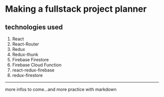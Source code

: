 # Making a fullstack project planner

## technologies used

1. React
2. React-Router
3. Redux
4. Redux-thunk
5. Firebase Firestore
6. Firebase Cloud Function
7. react-redux-firebase
8. redux-firestore

---

more infos to come...and more practice with markdown